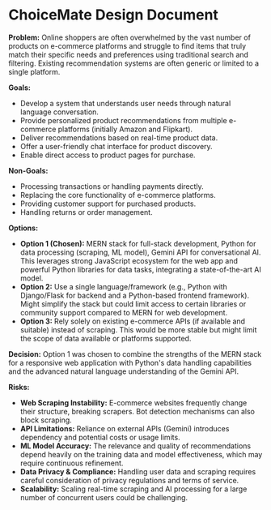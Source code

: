 # ChoiceMate Design Document

**Problem:** Online shoppers are often overwhelmed by the vast number of products on e-commerce platforms and struggle to find items that truly match their specific needs and preferences using traditional search and filtering. Existing recommendation systems are often generic or limited to a single platform.

**Goals:**
* Develop a system that understands user needs through natural language conversation.
* Provide personalized product recommendations from multiple e-commerce platforms (initially Amazon and Flipkart).
* Deliver recommendations based on real-time product data.
* Offer a user-friendly chat interface for product discovery.
* Enable direct access to product pages for purchase.

**Non-Goals:**
* Processing transactions or handling payments directly.
* Replacing the core functionality of e-commerce platforms.
* Providing customer support for purchased products.
* Handling returns or order management.

**Options:**
* **Option 1 (Chosen):** MERN stack for full-stack development, Python for data processing (scraping, ML model), Gemini API for conversational AI. This leverages strong JavaScript ecosystem for the web app and powerful Python libraries for data tasks, integrating a state-of-the-art AI model.
* **Option 2:** Use a single language/framework (e.g., Python with Django/Flask for backend and a Python-based frontend framework). Might simplify the stack but could limit access to certain libraries or community support compared to MERN for web development.
* **Option 3:** Rely solely on existing e-commerce APIs (if available and suitable) instead of scraping. This would be more stable but might limit the scope of data available or platforms supported.

**Decision:** Option 1 was chosen to combine the strengths of the MERN stack for a responsive web application with Python's data handling capabilities and the advanced natural language understanding of the Gemini API.

**Risks:**
* **Web Scraping Instability:** E-commerce websites frequently change their structure, breaking scrapers. Bot detection mechanisms can also block scraping.
* **API Limitations:** Reliance on external APIs (Gemini) introduces dependency and potential costs or usage limits.
* **ML Model Accuracy:** The relevance and quality of recommendations depend heavily on the training data and model effectiveness, which may require continuous refinement.
* **Data Privacy & Compliance:** Handling user data and scraping requires careful consideration of privacy regulations and terms of service.
* **Scalability:** Scaling real-time scraping and AI processing for a large number of concurrent users could be challenging.
```